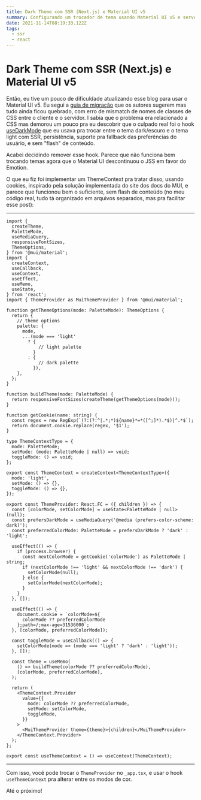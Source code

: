 ```yaml
---
title: Dark Theme com SSR (Next.js) e Material UI v5
summary: Configurando um trocador de tema usando Material UI v5 e server side rendering com Next.js
date: 2021-11-14T08:19:33.122Z
tags:
  - ssr
  - react
---
```


# Dark Theme com SSR (Next.js) e Material UI v5

Então, eu tive um pouco de dificuldade atualizando esse blog para usar o Material UI v5. Eu segui a [guia de migração](https://mui.com/guides/migration-v4/) que os autores sugerem mas tudo ainda ficou quebrado, com erro de mismatch de nomes de classes de CSS entre o cliente e o servidor. I sabia que o problema era relacionado a CSS mas demorou um pouco pra eu descobrir que o culpado real foi o hook [useDarkMode](https://github.com/donavon/use-dark-mode) que eu usava pra trocar entre o tema dark/escuro e o tema light com SSR, persistência, suporte pra fallback das preferências do usuário, e sem "flash" de conteúdo.

Acabei decidindo remover esse hook. Parece que não funciona bem trocando temas agora que o Material UI descontinuou o JSS em favor do Emotion.

O que eu fiz foi implementar um ThemeContext pra tratar disso, usando cookies, inspirado pela solução implementada do site dos docs do MUI, e parece que funcionou bem o suficiente, sem flash de conteúdo (no meu código real, tudo tá organizado em arquivos separados, mas pra facilitar esse post):

---

```tsx
import {
  createTheme,
  PaletteMode,
  useMediaQuery,
  responsiveFontSizes,
  ThemeOptions,
} from '@mui/material';
import {
  createContext,
  useCallback,
  useContext,
  useEffect,
  useMemo,
  useState,
} from 'react';
import { ThemeProvider as MuiThemeProvider } from '@mui/material';

function getThemeOptions(mode: PaletteMode): ThemeOptions {
  return {
    // theme options
    palette: {
      mode,
      ...(mode === 'light'
        ? {
            // light palette
          }
        : {
            // dark palette
          }),
    },
  };
}

function buildTheme(mode: PaletteMode) {
  return responsiveFontSizes(createTheme(getThemeOptions(mode)));
}

function getCookie(name: string) {
  const regex = new RegExp(`(?:(?:^|.*;*)${name}*=*([^;]*).*$)|^.*$`);
  return document.cookie.replace(regex, '$1');
}

type ThemeContextType = {
  mode: PaletteMode;
  setMode: (mode: PaletteMode | null) => void;
  toggleMode: () => void;
};

export const ThemeContext = createContext<ThemeContextType>({
  mode: 'light',
  setMode: () => {},
  toggleMode: () => {},
});

export const ThemeProvider: React.FC = ({ children }) => {
  const [colorMode, setColorMode] = useState<PaletteMode | null>(null);
  const prefersDarkMode = useMediaQuery('@media (prefers-color-scheme: dark)');
  const preferredColorMode: PaletteMode = prefersDarkMode ? 'dark' : 'light';

  useEffect(() => {
    if (process.browser) {
      const nextColorMode = getCookie('colorMode') as PaletteMode | string;
      if (nextColorMode !== 'light' && nextColorMode !== 'dark') {
        setColorMode(null);
      } else {
        setColorMode(nextColorMode);
      }
    }
  }, []);

  useEffect(() => {
    document.cookie = `colorMode=${
      colorMode ?? preferredColorMode
    };path=/;max-age=31536000`;
  }, [colorMode, preferredColorMode]);

  const toggleMode = useCallback(() => {
    setColorMode(mode => (mode === 'light' ? 'dark' : 'light'));
  }, []);

  const theme = useMemo(
    () => buildTheme(colorMode ?? preferredColorMode),
    [colorMode, preferredColorMode],
  );

  return (
    <ThemeContext.Provider
      value={{
        mode: colorMode ?? preferredColorMode,
        setMode: setColorMode,
        toggleMode,
      }}
    >
      <MuiThemeProvider theme={theme}>{children}</MuiThemeProvider>
    </ThemeContext.Provider>
  );
};

export const useThemeContext = () => useContext(ThemeContext);
```

---

Com isso, você pode trocar o `ThemeProvider` no `_app.tsx`, e usar o hook `useThemeContext` pra alterar entre os modos de cor.

Até o próximo!

